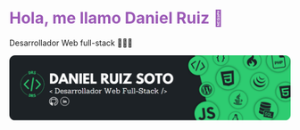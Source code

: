 <h1 style="color: #9b59b6">Hola, me llamo Daniel Ruiz 👋</h1>
<p>Desarrollador Web full-stack 🧑🏽‍💻</p>
<img src="https://raw.githubusercontent.com/DanieloDEV24/DanieloDEV24/main/bannerGitHub-modified.png" style="border-radius:15">

